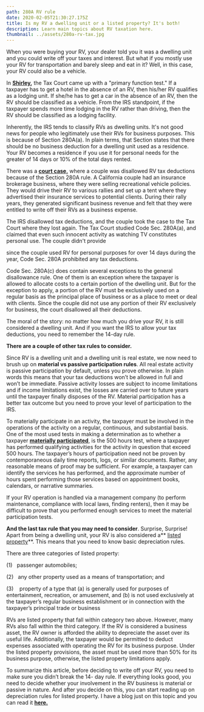 ```yaml
---
path: 280A RV rule
date: 2020-02-05T21:30:27.175Z
title: Is my RV a dwelling unit or a listed property? It's both!
description: Learn main topics about RV taxation here.
thumbnail: ../assets/280a-rv-tax.jpg
---
```

When you were buying your RV, your dealer told you it was a dwelling unit and you could write off your taxes and interest. But what if you mostly use your RV for transportation and barely sleep and eat in it? Well, in this case, your RV could also be a vehicle. 

In **[Shirley](https://www.leagle.com/decision/200422888aftcm1401197),** the Tax Court came up with a "primary function test." If a taxpayer has to get a hotel in the absence of an RV, then his/her RV qualifies as a lodging unit. If she/he has to get a car in the absence of an RV, then the RV should be classified as a vehicle. From the IRS standpoint, if the taxpayer spends more time lodging in the RV rather than driving, then the RV should be classified as a lodging facility. 

Inherently, the IRS tends to classify RVs as dwelling units. It's not good news for people who legitimately use their RVs for business purposes. This is because of Section 280A(a). In plain terms, that Section states that there should be no business deduction for a dwelling unit used as a residence. Your RV becomes a residence if you use it for personal needs for the greater of 14 days or 10% of the total days rented. 

There was a **[court case,](https://caselaw.findlaw.com/us-9th-circuit/1764989.html)** where a couple was disallowed RV tax deductions because of the Section 280A rule. A California couple had an insurance brokerage business, where they were selling recreational vehicle policies. They would drive their RV to various rallies and set up a tent where they advertised their insurance services to potential clients. During their rally years, they generated significant business revenue and felt that they were entitled to write off their RVs as a business expense.

The IRS disallowed tax deductions, and the couple took the case to the Tax Court where they lost again. The Tax Court studied Code Sec. 280A(a), and claimed that even such innocent activity as watching TV constitutes personal use. The couple didn't provide 

 since the couple used RV for personal purposes for over 14 days during the year, Code Sec. 280A prohibited any tax deductions.

Code Sec. 280A(c) does contain several exceptions to the general disallowance rule. One of them is an exception where the taxpayer is allowed to allocate costs to a certain portion of the dwelling unit. But for the exception to apply, a portion of the RV must be exclusively used on a regular basis as the principal place of business or as a place to meet or deal with clients. Since the couple did not use any portion of their RV exclusively for business, the court disallowed all their deductions.

The moral of the story: no matter how much you drive your RV, it is still considered a dwelling unit. And if you want the IRS to allow your tax deductions, you need to remember the 14-day rule.

**There are a couple of other tax rules to consider.**

Since RV is a dwelling unit and a dwelling unit is real estate, we now need to brush up on **material vs passive participation rules**. All real estate activity is passive participation by default, unless you prove otherwise. In plain words this means that your tax deductions won’t be allowed in full and won’t be immediate. Passive activity losses are subject to income limitations and if income limitations exist, the losses are carried over to future years until the taxpayer finally disposes of the RV. Material participation has a better tax outcome but you need to prove your level of participation to the IRS.

To materially participate in an activity, the taxpayer must be involved in the operations of the activity on a regular, continuous, and substantial basis. One of the most used tests in making a determination as to whether a taxpayer **[materially participated](https://www.accountingtools.com/articles/material-participation.html)**, is the 500 hours test, where a taxpayer has performed qualifying activities for the activity in question that exceed 500 hours. The taxpayer’s hours of participation need not be proven by contemporaneous daily time reports, logs, or similar documents. Rather, any reasonable means of proof may be sufficient. For example, a taxpayer can identify the services he has performed, and the approximate number of hours spent performing those services based on appointment books, calendars, or narrative summaries.

If your RV operation is handled via a management company (to perform maintenance, compliance with local laws, finding renters), then it may be difficult to prove that you performed enough services to meet the material participation tests.

**And the last tax rule that you may need to consider**. Surprise, Surprise! Apart from being a dwelling unit, your RV is also considered a** [listed property](https://corporatefinanceinstitute.com/resources/knowledge/accounting/listed-property/)**. This means that you need to know basic depreciation rules.

There are three categories of listed property:

(1)   passenger automobiles;

(2)   any other property used as a means of transportation; and

(3)    property of a type that (a) is generally used for purposes of entertainment, recreation, or amusement, and (b) is not used exclusively at the taxpayer’s regular business establishment or in connection with the taxpayer’s principal trade or business

RVs are listed property that fall within category two above. However, many RVs also fall within the third category. If the RV is considered a business asset, the RV owner is afforded the ability to depreciate the asset over its useful life. Additionally, the taxpayer would be permitted to deduct expenses associated with operating the RV for its business purpose. Under the listed property provisions, the asset must be used more than 50% for its business purpose, otherwise, the listed property limitations apply.

To summarize this article, before deciding to write off your RV, you need to make sure you didn’t break the 14- day rule. If everything looks good, you need to decide whether your involvement in the RV business is material or passive in nature. And after you decide on this, you can start reading up on depreciation rules for listed property. I have a blog just on this topic and you can read it **[here.](https://rvtaxgroup.com/blog/can-i-write-off-my-rv/)**